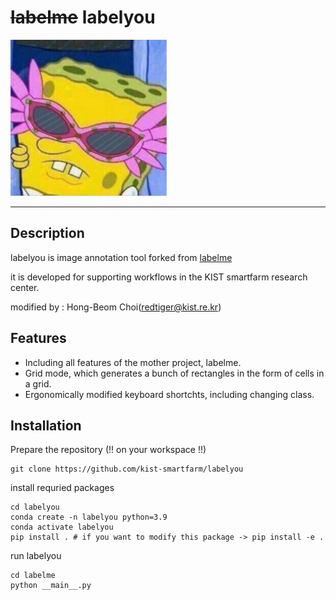 # ~~labelme~~  labelyou

<img src="./labelme/icons/icon.png" width="250" height="250">

---
## Description 

labelyou is image annotation tool forked from [labelme](https://github.com/wkentaro/labelme) 

it is developed for supporting workflows in the KIST smartfarm research center. 

modified by : Hong-Beom Choi(redtiger@kist.re.kr)

## Features

* Including all features of the mother project, labelme. 
* Grid mode, which generates a bunch of rectangles in the form of cells in a grid. 
* Ergonomically modified keyboard shortchts, including changing class. 

## Installation 

Prepare the repository (!! on your workspace !!) 
```
git clone https://github.com/kist-smartfarm/labelyou
```

install requried packages
```
cd labelyou
conda create -n labelyou python=3.9 
conda activate labelyou
pip install . # if you want to modify this package -> pip install -e . 
```

run labelyou 
```
cd labelme
python __main__.py
```



